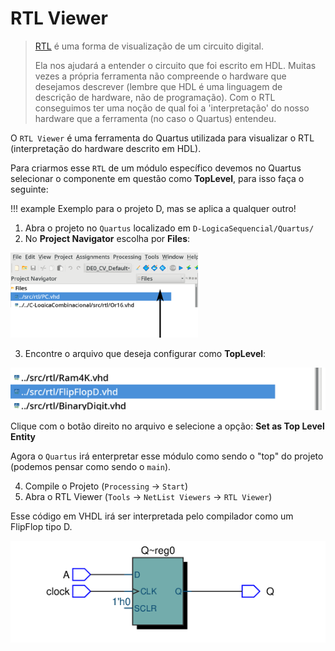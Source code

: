 # RTL Viewer

> [RTL](https://en.wikipedia.org/wiki/Register-transfer_level) é uma forma de visualização de um circuito digital.
>
> Ela nos ajudará a entender o circuito que foi escrito em HDL. Muitas vezes a própria ferramenta não compreende o hardware que desejamos descrever (lembre que HDL é uma linguagem de descrição de hardware, não de programação). Com o RTL conseguimos ter uma noção de qual foi a 'interpretação' do nosso hardware que a ferramenta (no caso o Quartus) entendeu.

O `RTL Viewer` é uma ferramenta do Quartus utilizada para visualizar o RTL (interpretação do hardware descrito em HDL).

Para criarmos esse `RTL` de um módulo específico devemos no Quartus selecionar o componente em questão como **TopLevel**, para isso faça o seguinte:

!!! example 
    Exemplo para o projeto D, mas se aplica a qualquer outro!

1. Abra o projeto no `Quartus` localizado em `D-LogicaSequencial/Quartus/`
2. No **Project Navigator** escolha por **Files**:

![Files](figs/E-LogSeq/quartus-files.png)

3. Encontre o arquivo que deseja configurar como **TopLevel**:

![FlipFlopD](figs/E-LogSeq/quartus-FlipFlopD.png)

Clique com o botão direito no arquivo e selecione a opção: **Set as Top Level Entity**

Agora o `Quartus` irá enterpretar esse módulo como sendo o "top" do projeto (podemos pensar como sendo o `main`).

4. Compile o Projeto (`Processing` -> `Start`)
5. Abra o RTL Viewer (`Tools` -> `NetList Viewers` -> `RTL Viewer`)

Esse código em VHDL irá ser interpretada pelo compilador como um FlipFlop tipo D.

![FF RTL](figs/E-LogSeq/rtl-ff.png)
